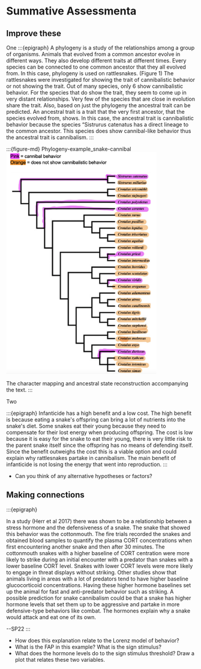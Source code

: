 # Summative Assessmenta

## Improve these

One
:::{epigraph}
A phylogeny is a study of the relationships among a group of organisms. Animals that evolved from a common ancestor evolve in different ways. They also develop different traits at different times. Every species can be connected to one common ancestor that they all evolved from. In this case, phylogeny is used on rattlesnakes. (Figure 1) The rattlesnakes were investigated for showing the trait of cannibalistic behavior or not showing the trait. Out of many species, only 6 show cannibalistic behavior. For the species that do show the trait, they seem to come up in very distant relationships. Very few of the species that are close in evolution share the trait. Also, based on just the phylogeny the ancestral trait can be predicted. An ancestral trait is a trait that the very first ancestor, that the species evolved from, shows. In this case, the ancestral trait is cannibalistic behavior because the species “Sistrurus catenatus has a direct lineage to the common ancestor. This species does show cannibal-like behavior thus the ancestral trait is cannibalism.
:::

:::{figure-md} Phylogeny-example_snake-cannibal
<img src="/images/Phylogeny_Snake-Cannibalism.png" alt="fishy" class="bg-primary mb-1" width="400px">

The character mapping and ancestral state reconstruction accompanying the text. 
:::

Two 

:::{epigraph}
Infanticide has a high benefit and a low cost. The high benefit is because eating a snake's offspring can bring a lot of nutrients into the snake's diet. Some snakes eat their young because they need to compensate for their lost energy when producing offspring. The cost is low because it is easy for the snake to eat their young, there is very little risk to the parent snake itself since the offspring has no means of defending itself. Since the benefit outweighs the cost this is a viable option and could explain why rattlesnakes partake in cannibalism. The main benefit of infanticide is not losing the energy that went into reproduction.
:::

- Can you think of any alternative hypotheses or factors?

## Making connections


:::{epigraph}

In a study (Herr et al 2017) there was shown to be a relationship between a stress hormone and the defensiveness of a snake. The snake that showed this behavior was the cottonmouth. The fire trials recorded the snakes and obtained blood samples to quantify the plasma CORT concentrations when first encountering another snake and then after 30 minutes. The cottonmouth snakes with a higher baseline of CORT centration were more likely to strike during an initial encounter with a predator than snakes with a lower baseline CORT level. Snakes with lower CORT levels were more likely to engage in threat displays without striking. Other studies
show that animals living in areas with a lot of predators tend to have higher baseline glucocorticoid concentrations. Having these higher hormone baselines set up the animal for fast and anti-predator behavior such as striking. A possible prediction for snake cannibalism could be that a snake has higher hormone levels that set them up to be aggressive and partake in more defensive-type behaviors like combat. The hormones explain why a snake would attack and eat one of its own.

--SP22
:::

- How does this explanation relate to the Lorenz model of behavior?
- What is the FAP in this example? What is the sign stimulus?
- What does the hormone levels do to the sign stimulus threshold? Draw a plot that relates these two variables.